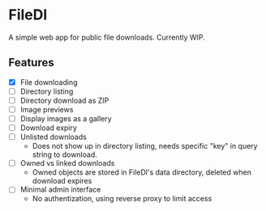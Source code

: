 # FileDl

A simple web app for public file downloads.
Currently WIP.

## Features
- [x] File downloading
- [ ] Directory listing
- [ ] Directory download as ZIP
- [ ] Image previews
- [ ] Display images as a gallery
- [ ] Download expiry
- [ ] Unlisted downloads
  - Does not show up in directory listing, needs specific "key" in query string to download.
- [ ] Owned vs linked downloads
  - Owned objects are stored in FileDl's data directory, deleted when download expires
- [ ] Minimal admin interface
  - No authentization, using reverse proxy to limit access
